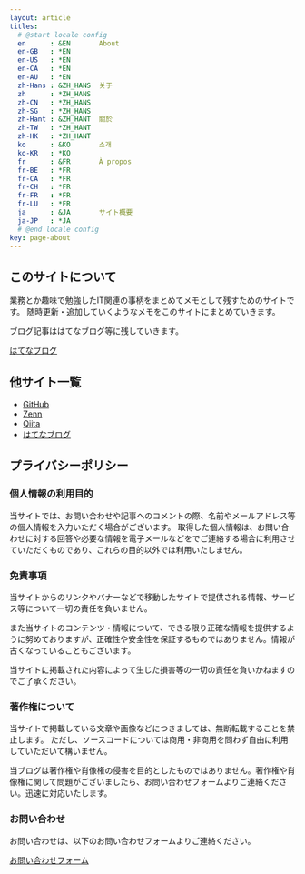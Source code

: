 ```yaml
---
layout: article
titles:
  # @start locale config
  en      : &EN       About
  en-GB   : *EN
  en-US   : *EN
  en-CA   : *EN
  en-AU   : *EN
  zh-Hans : &ZH_HANS  关于
  zh      : *ZH_HANS
  zh-CN   : *ZH_HANS
  zh-SG   : *ZH_HANS
  zh-Hant : &ZH_HANT  關於
  zh-TW   : *ZH_HANT
  zh-HK   : *ZH_HANT
  ko      : &KO       소개
  ko-KR   : *KO
  fr      : &FR       À propos
  fr-BE   : *FR
  fr-CA   : *FR
  fr-CH   : *FR
  fr-FR   : *FR
  fr-LU   : *FR
  ja      : &JA       サイト概要
  ja-JP   : *JA
  # @end locale config
key: page-about
---
```


## このサイトについて

業務とか趣味で勉強したIT関連の事柄をまとめてメモとして残すためのサイトです。
随時更新・追加していくようなメモをこのサイトにまとめていきます。

ブログ記事ははてなブログ等に残していきます。

[はてなブログ](https://s1r-j.hatenablog.com/)

## 他サイト一覧

- [GitHub](https://github.com/s1r-J)
- [Zenn](https://zenn.dev/s1r_j)
- [Qiita](https://qiita.com/s1r)
- [はてなブログ](https://s1r-j.hatenablog.com/)

## プライバシーポリシー

### 個人情報の利用目的

当サイトでは、お問い合わせや記事へのコメントの際、名前やメールアドレス等の個人情報を入力いただく場合がございます。
取得した個人情報は、お問い合わせに対する回答や必要な情報を電子メールなどをでご連絡する場合に利用させていただくものであり、これらの目的以外では利用いたしません。

### 免責事項

当サイトからのリンクやバナーなどで移動したサイトで提供される情報、サービス等について一切の責任を負いません。

また当サイトのコンテンツ・情報について、できる限り正確な情報を提供するように努めておりますが、正確性や安全性を保証するものではありません。情報が古くなっていることもございます。

当サイトに掲載された内容によって生じた損害等の一切の責任を負いかねますのでご了承ください。

### 著作権について

当サイトで掲載している文章や画像などにつきましては、無断転載することを禁止します。
ただし、ソースコードについては商用・非商用を問わず自由に利用していただいて構いません。

当ブログは著作権や肖像権の侵害を目的としたものではありません。著作権や肖像権に関して問題がございましたら、お問い合わせフォームよりご連絡ください。迅速に対応いたします。

### お問い合わせ

お問い合わせは、以下のお問い合わせフォームよりご連絡ください。

[お問い合わせフォーム](https://docs.google.com/forms/d/e/1FAIpQLScCUDutMm61QtwDCTTZlx9NdeO67_-31brWknSV50SWgCblKA/viewform?usp=sf_link)